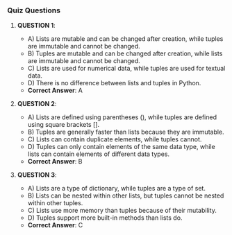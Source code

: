 ### Quiz Questions ###

1. **QUESTION 1**: 
   - A) Lists are mutable and can be changed after creation, while tuples are immutable and cannot be changed.
   - B) Tuples are mutable and can be changed after creation, while lists are immutable and cannot be changed.
   - C) Lists are used for numerical data, while tuples are used for textual data.
   - D) There is no difference between lists and tuples in Python.
   - **Correct Answer**: A

2. **QUESTION 2**: 
   - A) Lists are defined using parentheses (), while tuples are defined using square brackets [].
   - B) Tuples are generally faster than lists because they are immutable.
   - C) Lists can contain duplicate elements, while tuples cannot.
   - D) Tuples can only contain elements of the same data type, while lists can contain elements of different data types.
   - **Correct Answer**: B

3. **QUESTION 3**: 
   - A) Lists are a type of dictionary, while tuples are a type of set.
   - B) Lists can be nested within other lists, but tuples cannot be nested within other tuples.
   - C) Lists use more memory than tuples because of their mutability.
   - D) Tuples support more built-in methods than lists do.
   - **Correct Answer**: C